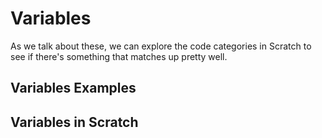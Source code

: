 # Variables

As we talk about these, we can explore the code categories in Scratch 
to see if there's something that matches up pretty well. 

## Variables Examples

## Variables in Scratch
